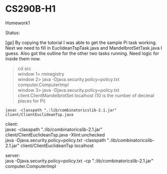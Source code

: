 # CS290B-H1
Homework1


  


Status:  

[gp] By copying the tutorial I was able to get the sample Pi task working. Next we need to fill in EuclideanTspTask.java and MandelbrotSetTask.java I guess.
 Also got the outline for the other two tasks running. Need logic for inside them now.  

 > cd src  
 window 1> rmiregistry  
 window 2> java -Djava.security.policy=policy.txt computer.ComputerImpl  
 window 3> java -Djava.security.policy=policy.txt client.ClientMandelbrotSet localhost 
 (10 is the number of decimal places for Pi)  


    javac -classpath ".:lib/combinatoricslib-2.1.jar" client/ClientEuclideanTsp.java  

       
client:  
    javac -classpath ".:lib/combinatoricslib-2.1.jar" client/ClientEuclideanTsp.java -Xlint:unchecked  
    java -Djava.security.policy=policy.txt -classpath ".:lib/combinatoricslib-2.1.jar" client/ClientEuclideanTsp localhost  


server:  
    java -Djava.security.policy=policy.txt -cp ".:lib/combinatoricslib-2.1.jar" computer.ComputerImpl